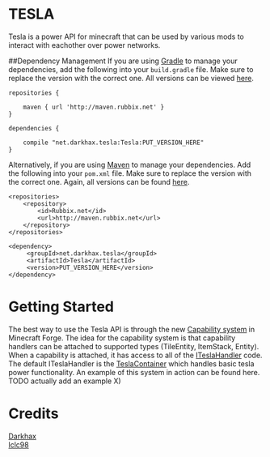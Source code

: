TESLA
=========
Tesla is a power API for minecraft that can be used by various mods to interact with eachother over power networks.

##Dependency Management
If you are using [Gradle](https://gradle.org) to manage your dependencies, add the following into your `build.gradle` file. Make sure to replace the version with the correct one. All versions can be viewed [here](http://maven.rubbix.net/net/darkhax/tesla/Tesla/).
```
repositories {

    maven { url 'http://maven.rubbix.net' }
}

dependencies {

    compile "net.darkhax.tesla:Tesla:PUT_VERSION_HERE"
}
```

Alternatively, if you are using [Maven](https://maven.apache.org/download.cgi) to manage your dependencies. Add the following into your `pom.xml` file. Make sure to replace the version with the correct one. Again, all versions can be found [here](http://maven.rubbix.net/net/darkhax/tesla/Tesla/).
```
<repositories>
    <repository>
        <id>Rubbix.net</id>
        <url>http://maven.rubbix.net</url>
    </repository>
</repositories>

<dependency>
     <groupId>net.darkhax.tesla</groupId>
     <artifactId>Tesla</artifactId>
     <version>PUT_VERSION_HERE</version>
</dependency>
```

Getting Started
===============
The best way to use the Tesla API is through the new [Capability system](http://mcforge.readthedocs.io/en/latest/datastorage/capabilities/) in Minecraft Forge. The idea for the capability system is that capability handlers can be attached to supported types (TileEntity, ItemStack, Entity). When a capability is attached, it has access to all of the [ITeslaHandler](https://github.com/Darkhax-Minecraft/Tesla/blob/master/src/main/java/net/darkhax/tesla/api/ITeslaHandler.java) code. The default ITeslaHandler is the [TeslaContainer](https://github.com/Darkhax-Minecraft/Tesla/blob/master/src/main/java/net/darkhax/tesla/api/TeslaContainer.java) which handles basic tesla power functionality. An example of this system in action can be found here. TODO actually add an example X)

Credits
=======
[Darkhax](https://twitter.com/Darkh4x)    
[lclc98](https://twitter.com/lclc98)  
